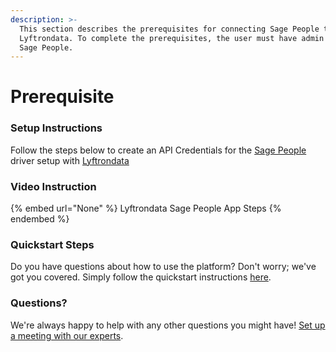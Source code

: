 ```yaml
---
description: >-
  This section describes the prerequisites for connecting Sage People to
  Lyftrondata. To complete the prerequisites, the user must have admin access to
  Sage People.
---
```


# Prerequisite

<mark style="color:blue;"></mark>

### Setup Instructions

Follow the steps below to create an API Credentials for the [Sage People](None) driver setup with [Lyftrondata](https://www.lyftrondata.com)

### Video Instruction

{% embed url="None" %}
Lyftrondata Sage People App Steps
{% endembed %}

### Quickstart Steps

Do you have questions about how to use the platform? Don't worry; we've got you covered. Simply follow the quickstart instructions [here](README.md).

### Questions? <a href="#questions" id="questions"></a>

We're always happy to help with any other questions you might have! [Set up a meeting with our experts](https://www.lyftrondata.com/book-a-meeting/).

